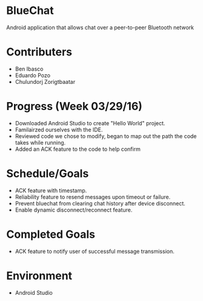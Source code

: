 # BlueChat
Android application that allows chat over a peer-to-peer Bluetooth network

# Contributers
  - Ben Ibasco
  - Eduardo Pozo
  - Chulundorj Zorigtbaatar
  
# Progress (Week 03/29/16)
 - Downloaded Android Studio to create "Hello World" project.
 - Familairzed ourselves with the IDE.
 - Reviewed code we chose to modify, began to map out the path the code takes while running.
 - Added an ACK feature to the code to help confirm

# Schedule/Goals
 - ACK feature with timestamp.
 - Reliability feature to resend messages upon timeout or failure.
 - Prevent bluechat from clearing chat history after device disconnect.
 - Enable dynamic disconnect/reconnect feature.
 
# Completed Goals
 - ACK feature to notify user of successful message transmission.

# Environment
 - Android Studio
